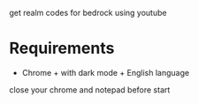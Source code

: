 get realm codes for bedrock using youtube

# Requirements 

+ Chrome + with dark mode + English language

close your chrome and notepad before start
